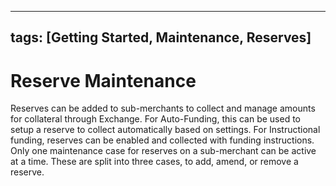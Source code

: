 
---
tags: [Getting Started, Maintenance, Reserves]
---
# Reserve Maintenance

Reserves can be added to sub-merchants to collect and manage amounts for collateral through Exchange. For Auto-Funding, this can be used to setup a reserve to collect automatically based on settings. For Instructional funding, reserves can be enabled and collected with funding instructions.
Only one maintenance case for reserves on a sub-merchant can be active at a time.
These are split into three cases, to add, amend, or remove a reserve.

<!-- type: row -->

<!-- type: card
title: Add Reserve
description: Enable reserves for an existing sub-merchant
link: ?path=docs/getting-started/getting-started-maintenance-reserves-add.md
-->

<!-- type: card
title: Update Reserve
description: Update reserve settings for a sub-merchant
link: ?path=docs/getting-started/getting-started-maintenance-reserves-amend.md
-->

<!-- type: card
title: Remove Reserve
description: Remove an existing reserve for a sub-merchant
link: ?path=docs/getting-started/getting-started-maintenance-reserves-remove.md
-->

<!-- type: row-end -->
